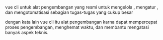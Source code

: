 vue cli untuk alat pengembangan yang resmi untuk mengelola , mengatur , dan mengotomatisasi sebagian tugas-tugas yang cukup besar

dengan kata lain vue cli itu alat pengembangan karna dapat mempercepat proses pengembangan, menghemat waktu, dan membantu mengatasi banyak aspek
teknis.

